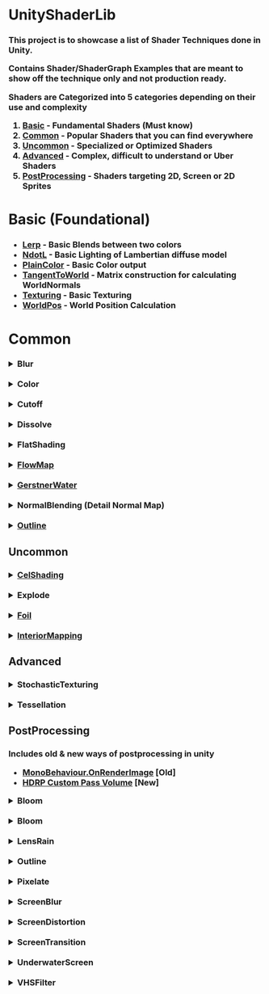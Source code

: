 # UnityShaderLib
<h3>

 This project is to showcase a list of Shader Techniques done in Unity.

Contains Shader/ShaderGraph Examples that are meant to show off the technique only and not production ready.


Shaders are Categorized into 5 categories depending on their use and complexity
  1. <ins>Basic</ins> - Fundamental Shaders (Must know)
  2. <ins>Common</ins> - Popular Shaders that you can find everywhere
  3. <ins>Uncommon</ins> - Specialized or Optimized Shaders
  4. <ins>Advanced</ins> - Complex, difficult to understand or Uber Shaders
  5. <ins>PostProcessing</ins> - Shaders targeting 2D, Screen or 2D Sprites

</h3>

# Basic (Foundational)
<h3>

- <ins>Lerp</ins> - Basic Blends between two colors
- <ins>NdotL</ins> - Basic Lighting of Lambertian diffuse model
- <ins>PlainColor</ins> - Basic Color output
- <ins>TangentToWorld</ins> - Matrix construction for calculating WorldNormals
- <ins>Texturing</ins> - Basic Texturing
- <ins>WorldPos</ins> - World Position Calculation

</h3>

# Common

<h3>

<details>
  <summary>Blur</summary>
<br>

> Blur on a texture by taking samples of the surounding/neighbouring pixels and calculating the weighted average

-  <ins>BoxBlur</ins> 
    > 3x3 Samples with equal weights

-  <ins>GaussianBlur</ins> 
    > 3x3 Samples with Gaussian weights

-  <ins>HorizontalBlur/VerticalBlur</ins>
    > 1x9/9x1 Samples with equal weights

</details>

<!-- --> <br>

<details>
  <summary>Color</summary>
<br>

- ColorAdjustment

    -  <ins>Desaturate</ins>
        > Desaturate the image by converting to luminance value using common luma formulas (e.g Rec. 601)

    -  <ins>DirectHueShift</ins>
        > Modify Color's Hue,Saturation,Brightness uing Rodrigues’ rotation formula

    - <ins>HSVShift</ins>
        > Modify Color's Hue,Saturation,Brightness by converting RGB to HSV color space

    - <ins>YIQShift</ins>
        > Modify Color's Hue,Saturation,Brightness by converting RGB to YIQ color space

-  ColorBanding
    >Round/Clamp colors to the nearest N interval which results in a banding effect
    - Optionaly to include a Ramp Texture to determine the color for each interval
    - Used in Toon shading

-  ColorBlending
    -  <ins>ColorBleed</ins>

        > Mix in colors depending on a threshold
        
-  <ins>ColorBorder</ins>
    > Set Color on the Border edge of an object uvs.

-  <ins>ColorRim</ins>
    > Adds Color based on the surface normals to the camera
    - Uses the "Fresnel" or "NdotV"

</details>

<!-- --> <br>

<details>
  <summary>Cutoff</summary>
<br>

> Selectively Use of Clip/Discard/AlphaClipping to not draw certain parts of the object

-  <ins>CutoffAxis</ins>
    > Draw parts of the object within a selected axis and range in the world

-  <ins>CutoffBox</ins>
    > Draw parts of the object within a Box Bounds(AABB) in the world

-  <ins>CutoffPlane</ins>
    > Draw parts of the object that are on either side of a Plane in the world

-  <ins>HorizontalSlice</ins>
    > Draw object with equal horizontal gaps as like being sliced in parts 

</details>

<!-- --> <br>

<details>
  <summary>Dissolve</summary>
<br>

> Hide/Reveal objects by making parts of the object transparent or gone and using a DissolveMap for detail

-  <ins>DissolveByDistance</ins>
    > Dissolve objects based on distance from a point

-  <ins>HardDissolve</ins>
    > Dissolve object using a dissolve texture for opaque objects

-  <ins>SoftDissolve</ins>
    > Dissolve object using a dissolve texture for transparent objects

</details>

<!-- --> <br>

<details>
  <summary>FlatShading</summary>
<br>

> Flatshading or Faceted Shadding is a Stylized effect to having each face of the mesh to be of the same color.

- Using <ins>DDXY</ins>
    > Use partial derivative ddx, ddy to use as normals instead of using interpolated normals for fragment shader

- Using <ins>Geometry shader</ins> 
    > Use geometry shader to manually calculate and store the normals of a face instead of using interpolated normals for fragment shader

</details>

<!-- --> <br>

<details>
  <summary><ins>FlowMap</ins></summary>
<br>

> Use of a special Texture "FlowMap" to shift UVs to give a appearance of water flowing

- A Special Lerp Technique is used to loop the FlowMap and blend seemlessly over time

</details>

<!-- --> <br>

<details>
  <summary><ins>GerstnerWater</ins></summary>
<br>

> Well known shader to do vertex displacement using the Gerstner wave equations for ocean/water wave movement

</details>


<!-- --> <br>

<details>
  <summary>NormalBlending (Detail Normal Map)</summary>
<br>

> Technique to combine/blend two normals together. Usually for one detailed normal map and a base normal map

- <ins>Reoriented (RNM)</ins>
    > Technique described by  Colin Barré-Brisebois and Stephen Hill in [blog](https://blog.selfshadow.com/publications/blending-in-detail/)

    > Reorient one detail normal so it follows a base normal map
    
    > Unity has a build-in Reoreinted Normal Blend Node in Shader Graph that uses a tweaked version of this
    
- <ins>Simple</ins>
    
    > Technique documented In Unreal Engine [UDK/UDK](https://docs.unrealengine.com/udk/Three/MaterialBasics.html#Detail%20Normal%20Map)

    > Unity has a build-in Reoreinted Normal Blend Node in Shader Graph that uses this

- <ins>WhiteOut</ins>
    > Technique described by Christopher Oat in "SIGGRAPH 2007 chapter 4 - Animated Wrinkle Maps" Ruby "Whiteout"

</details>


<!-- --> <br>

<details>
  <summary><ins>Outline</ins></summary>
<br>

> Easy Technique to create an outline around the visible parts of the model.

> Two pass shader which first draws a slightly larger model and then draw normally on top.

> Have some issue when another object with the same shader or transparent object overlap due to being on the transparent renderqueue and draw order.

<details>
  <summary>ReflectionRefraction</summary>
<br>

> TODO

</details>


<!-- --> <br>

<details>
  <summary><ins>Silhouette</ins></summary>
<br>

> TODO

</details>


<!-- --> <br>

<details>
  <summary>><ins>TextureChannelSelect</ins></summary>
<br>

> Select Red, Green or Blue channel of the texture using dot product. Normally use for rgb masks

</details>

<!-- --> <br>

<details>
  <summary>TextureSplatting</summary>
<br>

> Use of a special "Splat" Texture to have different parts of the model to use different texture in one material. Common used for terrain.

- <ins>Gray</ins>
    > Use of a gray scale "Splat Texture"

- <ins>RGBA</ins>
    > Use of a RGBA "Splat Texture" to support max 4 different texture.

- <ins>RGBABlend</ins>
    > RGBA but blends properly when "Splat Texture" channels overlaps

</details>

<!-- --> <br>

<details>
  <summary><ins>UVScrolling</ins></summary>
<br>

> Common technique to animate the appearance of the object by updating uvs.

</details>

<!-- --> <br>

<details>
  <summary><ins>VertexDisplacement</ins></summary>
<br>

> Common technique to make object move by updating the position in vertex shader. 

</details>

<!-- --> <br>

<details>
  <summary>Wireframe</summary>
<br>

> Common Debug/Test shader to show the triangle edges of the object. 

- <ins>WireframeBary</ins>
    > Use of Geometry shader to add in barycentric coordinates and using the coordinates to find nearest edge to create outlines.
    
- <ins>WireframeDist</ins>
    > Use of Geometry shader to calculate distance to nearest edge and using the distance to create outlines at the smallest distance.


</details>

</h3>

## Uncommon

<h3>

<details>
  <summary><ins>CelShading</ins></summary>
<br>

> Very popular cartoon/anime non-photorealistic rendering.  

- Usually done by combination of Outline + ColorBanding Shader

</details>

<!-- --> <br>

<details>
  <summary>Explode</summary>
<br>

> TODO

</details>

<!-- --> <br>

<details>
  <summary><ins>Foil</ins></summary>
<br>

> Foil effect similar to the holofoil in Trading Card Games

</details>

<!-- --> <br>

<details>
  <summary><ins>InteriorMapping</ins></summary>
<br>

> Popular technique for faking rooms in buildings instead of modeling actual rooms

- Use of a specially prepared exterior texture and interior cube map.

- Additional work is done to have Rooms are randomized in look

</details>

</h3>

## Advanced

<h3>

<details>
  <summary>StochasticTexturing</summary>
<br>

> Techniques to fix repeated patterns/artifacts when using texture tilling, mimaps on large surfaces

- <ins>HexTilling</ins>
    > Segment the uvs into 3 Hexagonal groups and rotate each group to produce non-repeating patterns

</details>

<!-- --> <br>

<details>
  <summary>Tessellation</summary>
<br>

> Special use inserting more vertices into the mesh. Usually as a pre-step to add more details when viewing the object very close.

- <ins>TessellationBasic</ins>
    > Standard tessalation by use of Hull and Domain Shader

- <ins>TessellationDisplacement</ins>
    > Use of tessllation and do vertex displacement using a height/displacement map to add more details to a low poly plane/object

    > Usually use for terrains.

</details>

</h3>

## PostProcessing

<h3>

Includes old & new ways of postprocessing in unity
-   [MonoBehaviour.OnRenderImage](https://docs.unity3d.com/ScriptReference/MonoBehaviour.OnRenderImage.html) [Old]
-  [HDRP Custom Pass Volume](https://docs.unity3d.com/Packages/com.unity.render-pipelines.high-definition@17.3/manual/Custom-Post-Process.html) [New] 

<details>
  <summary>Bloom</summary>
<br>

> Flatshading or Faceted Shadding is a Stylized effect to having each face of the mesh to be of the same color.

- Using DDXY
    > Use partial derivative ddx, ddy to normals instead of using interpolated normals for fragment shader

</details>

<!-- --> <br>

<details>
  <summary>Bloom</summary>
<br>

> Flatshading or Faceted Shadding is a Stylized effect to having each face of the mesh to be of the same color.

- Using DDXY
    > Use partial derivative ddx, ddy to normals instead of using interpolated normals for fragment shader

</details>

<!-- --> <br>

<details>
  <summary>LensRain</summary>
<br>

> Flatshading or Faceted Shadding is a Stylized effect to having each face of the mesh to be of the same color.

- Using DDXY
    > Use partial derivative ddx, ddy to normals instead of using interpolated normals for fragment shader

</details>

<!-- --> <br>

<details>
  <summary>Outline</summary>
<br>

> Flatshading or Faceted Shadding is a Stylized effect to having each face of the mesh to be of the same color.

- Using DDXY
    > Use partial derivative ddx, ddy to normals instead of using interpolated normals for fragment shader

</details>

<!-- --> <br>

<details>
  <summary>Pixelate</summary>
<br>

> Flatshading or Faceted Shadding is a Stylized effect to having each face of the mesh to be of the same color.

- Using DDXY
    > Use partial derivative ddx, ddy to normals instead of using interpolated normals for fragment shader

</details>

<!-- --> <br>

<details>
  <summary>ScreenBlur</summary>
<br>

> Flatshading or Faceted Shadding is a Stylized effect to having each face of the mesh to be of the same color.

- Using DDXY
    > Use partial derivative ddx, ddy to normals instead of using interpolated normals for fragment shader

</details>

<!-- --> <br>

<details>
  <summary>ScreenDistortion</summary>
<br>

> Flatshading or Faceted Shadding is a Stylized effect to having each face of the mesh to be of the same color.

- Using DDXY
    > Use partial derivative ddx, ddy to normals instead of using interpolated normals for fragment shader

</details>

<!-- --> <br>

<details>
  <summary>ScreenTransition</summary>
<br>

> Flatshading or Faceted Shadding is a Stylized effect to having each face of the mesh to be of the same color.

- Using DDXY
    > Use partial derivative ddx, ddy to normals instead of using interpolated normals for fragment shader

</details>

<!-- --> <br>

<details>
  <summary>UnderwaterScreen</summary>
<br>

> Flatshading or Faceted Shadding is a Stylized effect to having each face of the mesh to be of the same color.

- Using DDXY
    > Use partial derivative ddx, ddy to normals instead of using interpolated normals for fragment shader

</details>

<!-- --> <br>

<details>
  <summary>VHSFilter</summary>
<br>

> Flatshading or Faceted Shadding is a Stylized effect to having each face of the mesh to be of the same color.

- Using DDXY
    > Use partial derivative ddx, ddy to normals instead of using interpolated normals for fragment shader

</details>

</h3>



